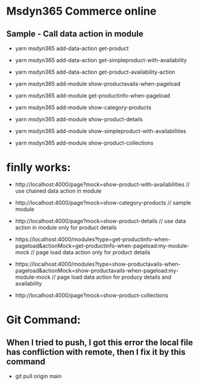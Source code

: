 # Msdyn365 Commerce online

## Sample - Call data action in module


- yarn msdyn365 add-data-action get-product
- yarn msdyn365 add-data-action get-simpleproduct-with-availability
- yarn msdyn365 add-data-action get-product-availability-action

- yarn msdyn365 add-module show-productavails-when-pageload
- yarn msdyn365 add-module get-productinfo-when-pageload
- yarn msdyn365 add-module show-category-products
- yarn msdyn365 add-module show-product-details
- yarn msdyn365 add-module show-simpleproduct-with-availabilities
- yarn msdyn365 add-module show-product-collections

# finlly works:
- http://localhost:4000/page?mock=show-product-with-availabilities // use chained data action in module
- http://localhost:4000/page?mock=show-category-products  // sample module 
- http://localhost:4000/page?mock=show-product-details  // use data action in module only for product details
	
- https://localhost:4000/modules?type=get-productinfo-when-pageload&actionMock=get-productinfo-when-pageload:my-module-mock 
// page load data action only for product details
 
- https://localhost:4000/modules?type=show-productavails-when-pageload&actionMock=show-productavails-when-pageload:my-module-mock 
// page load data action for producy details and availability
- http://localhost:4000/page?mock=show-product-collections
# Git Command:
## When I tried to push,  I got this error the local file has confliction with remote, then I fix it by this command

- git pull origin main
